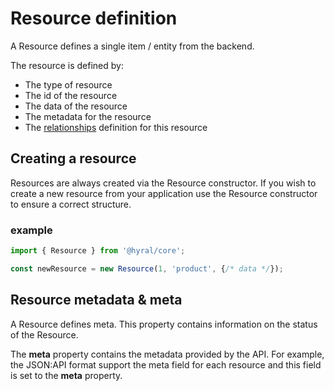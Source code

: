 # Resource definition

A Resource defines a single item / entity from the backend.

The resource is defined by:
* The type of resource
* The id of the resource
* The data of the resource
* The metadata for the resource
* The [relationships] definition for this resource

## Creating a resource
Resources are always created via the Resource constructor. If you wish to create a new resource from your 
application use the Resource constructor to ensure a correct structure.

### example

```javascript
import { Resource } from '@hyral/core';

const newResource = new Resource(1, 'product', {/* data */});
```

## Resource metadata & meta

A Resource defines meta. This property contains information on the status of the Resource.

The **meta** property contains the metadata provided by the API. For example, the JSON:API format support the meta field
for each resource and this field is set to the **meta** property.

[relationships]: relationships.md
[resource decorators]: resource-decorators.md
